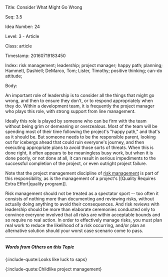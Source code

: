 Title:  Consider What Might Go Wrong

Seq:    3.5

Idea Number: 24

Level:  3 - Article

Class:  article

Timestamp: 20160719183450

Index:  risk management; leadership; project manager; happy path; planning; Hammett, Dashiell; DeMarco, Tom; Lister, Timothy; positive thinking; can-do attitude; 

Body:

An important role of leadership is to consider all the things that might go wrong, and then to ensure they don't, or to respond appropriately when they do. Within a development team, it is frequently the project manager who plays this role, with strong support from line management.

Ideally this role is played by someone who can be firm with the team without being grim or demeaning or overzealous. Most of the team will be spending most of their time following the project's "happy path," and that's as it should be. But someone needs to be the responsible parent, looking out for icebergs ahead that could ruin everyone's journey, and then executing appropriate plans to avoid those sorts of threats. When this is done right, it often appears to be meaningless busy work, but when it is done poorly, or not done at all, it can result in serious impediments to the successful completion of the project, or even outright project failure.

Note that the project management discipline of <a href="https://en.wikipedia.org/wiki/Risk_management" class="reflink" target="ref">risk management</a> is part of this responsibility, as is the management of a project's [[Quality Requires Extra Effort|quality program]].

Risk management should not be treated as a spectator sport -- too often it consists of nothing more than documenting and reviewing risks, without actually doing anything to avoid their consequences. And risk reviews with leadership should be more than elaborate ceremonies conducted only to convince everyone involved that all risks are within acceptable bounds and so require no real action. In order to effectively manage risks, you must plan real work to reduce the likelihood of a risk occurring, and/or plan an alternative solution should your worst case scenario come to pass.

----

##### Words from Others on this Topic

{:include-quote:Looks like luck to saps}

{:include-quote:Childlike project management}


